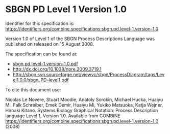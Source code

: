 # SBGN PD Level 1 Version 1.0
Identifier for this specification is: https://identifiers.org/combine.specifications:sbgn.pd.level-1.version-1.0

Version 1.0 of Level 1 of the SBGN Process Descriptions Language was published on released on 15 August 2008.

The specification can be found at:

* [sbgn.pd.level-1.version-1.0.pdf](./files/sbgn.pd.level-1.version-1.0.pdf)
* http://dx.doi.org/10.1038/npre.2009.3719.1
* http://sbgn.svn.sourceforge.net/viewvc/sbgn/ProcessDiagram/tags/Level1.0.0/sbgn_PD-level1.pdf

To cite this document use:

Nicolas Le Novère, Stuart Moodie, Anatoly Sorokin, Michael Hucka, Huaiyu Mi, Falk Schreiber, Emek Demir, Huaiyu Mi, Yukiko Matsuoka, Katja Wejner, Hiroaki Kitano. Systems Biology Graphical Notation: Process Description language Level 1, Version 1.0. Available from COMBINE https://identifiers.org/combine.specifications:sbgn.pd.level-1.version-1.0 (2008)